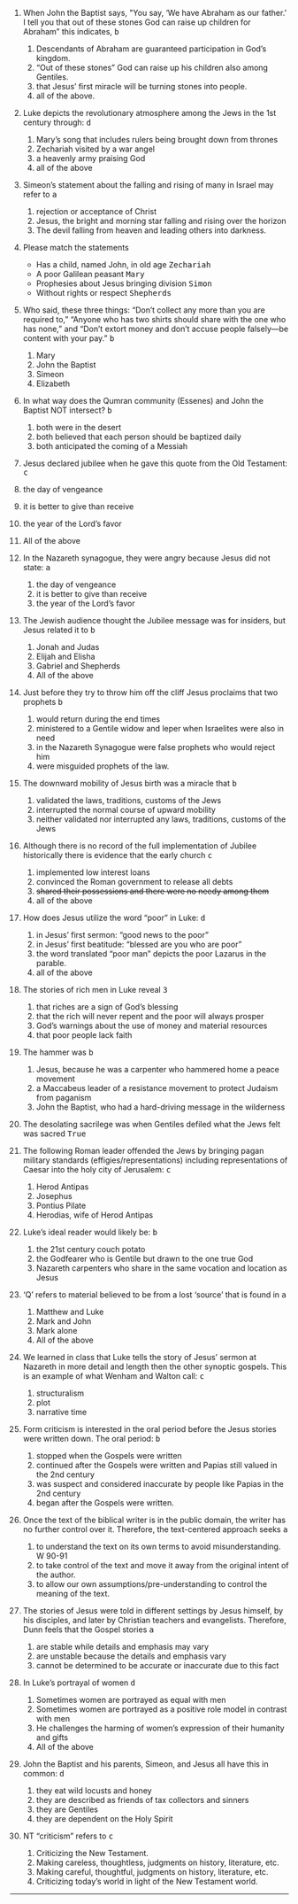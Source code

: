 ---
---

1. When John the Baptist says, "You say, ‘We have Abraham as our father.’ I tell you that out of these stones God can raise up children for Abraham” this indicates, <samp>b</samp>
   1. Descendants of Abraham are guaranteed participation in God’s kingdom.
   2. “Out of these stones” God can raise up his children also among Gentiles.
   3. that Jesus’ first miracle will be turning stones into people.
   4. all of the above.

2. Luke depicts the revolutionary atmosphere among the Jews in the 1st century through: <samp>d</samp>
   1. Mary’s song that includes rulers being brought down from thrones
   2. Zechariah visited by a war angel
   3. a heavenly army praising God
   4. all of the above

3. Simeon’s statement about the falling and rising of many in Israel may refer to <samp>a</samp>
   1. rejection or acceptance of Christ
   2. Jesus, the bright and morning star falling and rising over the horizon
   3. The devil falling from heaven and leading others into darkness.

4. Please match the statements
   - Has a child, named John, in old age <samp>Zechariah</samp>
   - A poor Galilean peasant <samp>Mary</samp>
   - Prophesies about Jesus bringing division <samp>Simon</samp>
   - Without rights or respect <samp>Shepherds</samp>

5. Who said, these three things: “Don’t collect any more than you are required to,” “Anyone who has two shirts should share with the one who has none,” and “Don’t extort money and don’t accuse people falsely—be content with your pay.” <samp>b</samp>
   1. Mary
   2. John the Baptist
   3. Simeon
   4. Elizabeth

6. In what way does the Qumran community (Essenes) and John the Baptist NOT intersect? <samp>b</samp>
   1. both were in the desert
   2. both believed that each person should be baptized daily
   3. both anticipated the coming of a Messiah

7.  Jesus declared jubilee when he gave this quote from the Old Testament: <samp>c</samp>
   1. the day of vengeance
   2. it is better to give than receive
   3. the year of the Lord’s favor
   4. All of the above

8. In the Nazareth synagogue, they were angry because Jesus did not state: <samp>a</samp>
   1. the day of vengeance
   2. it is better to give than receive
   3. the year of the Lord’s favor

9. The Jewish audience thought the Jubilee message was for insiders, but Jesus related it to <samp>b</samp>
   1. Jonah and Judas
   2. Elijah and Elisha
   3. Gabriel and Shepherds
   4. All of the above

10. Just before they try to throw him off the cliff Jesus proclaims that two prophets <samp>b</samp>
    1. would return during the end times
    2. ministered to a Gentile widow and leper when Israelites were also in need
    3. in the Nazareth Synagogue were false prophets who would reject him
    4. were misguided prophets of the law.

11. The downward mobility of Jesus birth was a miracle that <samp>b</samp>
    1. validated the laws, traditions, customs of the Jews
    2. interrupted the normal course of upward mobility
    3. neither validated nor interrupted any laws, traditions, customs of the Jews

12. Although there is no record of the full implementation of Jubilee historically there is evidence that the early church <samp>c</samp>
    1. implemented low interest loans
    2. convinced the Roman government to release all debts
    3. ~~shared their possessions and there were no needy among them~~
    4. all of the above

13. How does Jesus utilize the word “poor” in Luke: <samp>d</samp>
    1. in Jesus’ first sermon: “good news to the poor”
    2. in Jesus’ first beatitude: “blessed are you who are poor”
    3. the word translated “poor man” depicts the poor Lazarus in the parable.
    4. all of the above

14. The stories of rich men in Luke reveal <samp>3</samp>
    1. that riches are a sign of God’s blessing
    2. that the rich will never repent and the poor will always prosper
    3. God’s warnings about the use of money and material resources
    4. that poor people lack faith

15. The hammer was <samp>b</samp>
    1. Jesus, because he was a carpenter who hammered home a peace movement
    2. a Maccabeus leader of a resistance movement to protect Judaism from paganism
    3. John the Baptist, who had a hard-driving message in the wilderness

16. The desolating sacrilege was when Gentiles defiled what the Jews felt was sacred <samp>True</samp>

17. The following Roman leader offended the Jews by bringing pagan military standards (effigies/representations) including representations of Caesar into the holy city of Jerusalem: <samp>c</samp>
    1. Herod Antipas
    2. Josephus
    3. Pontius Pilate
    4. Herodias, wife of Herod Antipas

18. Luke’s ideal reader would likely be: <samp>b</samp>
    1. the 21st century couch potato
    2. the Godfearer who is Gentile but drawn to the one true God
    3. Nazareth carpenters who share in the same vocation and location as Jesus

19. ‘Q’ refers to material believed to be from a lost ‘source’ that is found in <samp>a</samp>
    1. Matthew and Luke
    2. Mark and John
    3. Mark alone
    4. All of the above

20. We learned in class that Luke tells the story of Jesus’ sermon at Nazareth in more detail and length then the other synoptic gospels. This is an example of what Wenham and Walton call: <samp>c</samp>
    1. structuralism
    2. plot
    3. narrative time

21. Form criticism is interested in the oral period before the Jesus stories were written down. The oral period: <samp>b</samp>
    1. stopped when the Gospels were written
    2. continued after the Gospels were written and Papias still valued in the 2nd century
    3. was suspect and considered inaccurate by people like Papias in the 2nd century
    4. began after the Gospels were written.

22. Once the text of the biblical writer is in the public domain, the writer has no further control over it. Therefore, the text-centered approach seeks <samp>a</samp>
    1. to understand the text on its own terms to avoid misunderstanding. W 90-91
    2. to take control of the text and move it away from the original intent of the author.
    3. to allow our own assumptions/pre-understanding to control the meaning of the text.

23. The stories of Jesus were told in different settings by Jesus himself, by his disciples, and later by Christian teachers and evangelists. Therefore, Dunn feels that the Gospel stories <samp>a</samp>
    1. are stable while details and emphasis may vary
    2. are unstable because the details and emphasis vary
    3. cannot be determined to be accurate or inaccurate due to this fact

24. In Luke’s portrayal of women <samp>d</samp>
    1. Sometimes women are portrayed as equal with men
    2. Sometimes women are portrayed as a positive role model in contrast with men
    3. He challenges the harming of women’s expression of their humanity and gifts
    4. All of the above

25. John the Baptist and his parents, Simeon, and Jesus all have this in common: <samp>d</samp>
    1. they eat wild locusts and honey
    2. they are described as friends of tax collectors and sinners
    3. they are Gentiles
    4. they are dependent on the Holy Spirit

26. NT “criticism” refers to <samp>c</samp>
    1. Criticizing the New Testament.
    2. Making careless, thoughtless, judgments on history, literature, etc.
    3. Making careful, thoughtful, judgments on history, literature, etc.
    4. Criticizing today’s world in light of the New Testament world.

<hr class='logo' />